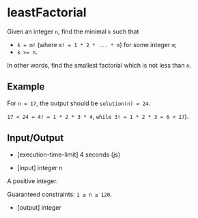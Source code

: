 # leastFactorial

Given an integer `n`, find the minimal `k` such that

- `k = m!` (where `m! = 1 * 2 * ... * m`) for some integer `m`;
- `k >= n`.

In other words, find the smallest factorial which is not less than `n`.

## Example

For `n = 17`, the output should be
`solution(n) = 24`.

`17 < 24 = 4! = 1 * 2 * 3 * 4`, `while 3! = 1 * 2 * 3 = 6 < 17`).

## Input/Output

- [execution-time-limit] 4 seconds (js)

- [input] integer n

A positive integer.

Guaranteed constraints:
`1 ≤ n ≤ 120`.

- [output] integer
